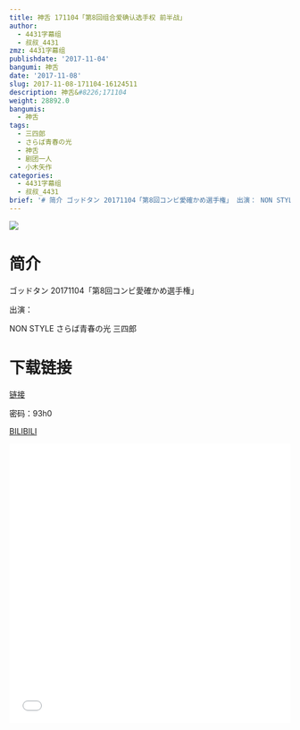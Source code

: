 ```yaml
---
title: 神舌 171104「第8回组合爱确认选手权 前半战」
author:
  - 4431字幕组
  - 叔叔_4431
zmz: 4431字幕组
publishdate: '2017-11-04'
bangumi: 神舌
date: '2017-11-08'
slug: 2017-11-08-171104-16124511
description: 神舌&#8226;171104
weight: 28892.0
bangumis:
  - 神舌
tags:
  - 三四郎
  - さらば青春の光
  - 神舌
  - 剧团一人
  - 小木矢作
categories:
  - 4431字幕组
  - 叔叔_4431
brief: '# 简介 ゴッドタン 20171104「第8回コンビ愛確かめ選手権」 出演： NON STYLE さらば青春の光 三四郎 # 下载链接'
---
```

![](https://i.imgur.com/VMiEGHn.png)
# 简介  
ゴッドタン 20171104「第8回コンビ愛確かめ選手権」

出演：

NON STYLE  さらば青春の光  三四郎

# 下载链接
<a href="http://pan.baidu.com/s/1dEGEizv" target="_blank">链接</a>

密码：93h0


  [BILIBILI](https://www.bilibili.com/video/av16124511/)

  <iframe src="//www.bilibili.com/blackboard/player.html?aid=16124511" width="100%" height="500" frameborder="0" allowfullscreen="allowfullscreen"></iframe>
